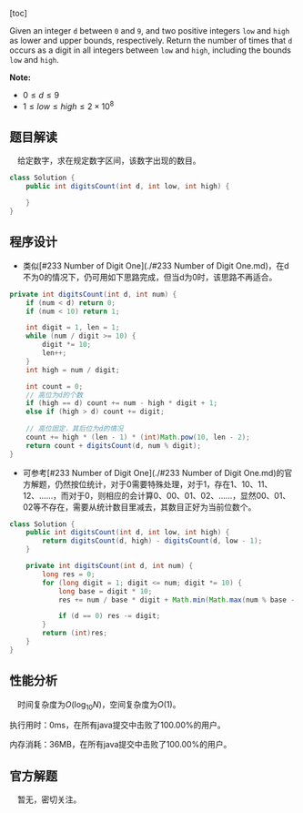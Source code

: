 [toc]

Given an integer `d` between `0` and `9`, and two positive integers `low` and `high` as lower and upper bounds, respectively. Return the number of times that `d` occurs as a digit in all integers between `low` and `high`, including the bounds `low` and `high`.



**Note:**

* $0 \le d \le 9$
* $1 \le low \le high \le 2×10^8$



## 题目解读

&emsp;给定数字，求在规定数字区间，该数字出现的数目。

```java
class Solution {
    public int digitsCount(int d, int low, int high) {

    }
}
```

## 程序设计

* 类似[#233 Number of Digit One](./#233 Number of Digit One.md)，在d不为0的情况下，仍可用如下思路完成，但当d为0时，该思路不再适合。

```java
private int digitsCount(int d, int num) {
    if (num < d) return 0;
    if (num < 10) return 1;

    int digit = 1, len = 1;
    while (num / digit >= 10) {
        digit *= 10;
        len++;
    }
    int high = num / digit;

    int count = 0;
    // 高位为d的个数
    if (high == d) count += num - high * digit + 1;
    else if (high > d) count += digit;
        
    // 高位固定，其后位为d的情况
    count += high * (len - 1) * (int)Math.pow(10, len - 2);
    return count + digitsCount(d, num % digit);
}
```

* 可参考[#233 Number of Digit One](./#233 Number of Digit One.md)的官方解题，仍然按位统计，对于0需要特殊处理，对于1，存在1、10、11、12、……，而对于0，则相应的会计算0、00、01、02、……，显然00、01、02等不存在，需要从统计数目里减去，其数目正好为当前位数个。

```java
class Solution {
    public int digitsCount(int d, int low, int high) {
        return digitsCount(d, high) - digitsCount(d, low - 1);
    }

    private int digitsCount(int d, int num) {
        long res = 0;
        for (long digit = 1; digit <= num; digit *= 10) {
            long base = digit * 10;
            res += num / base * digit + Math.min(Math.max(num % base - d * digit + 1, 0), digit);

            if (d == 0) res -= digit;
        }
        return (int)res;
    }
}
```

## 性能分析

&emsp;时间复杂度为$O(\log_{10}N)$，空间复杂度为$O(1)$。

执行用时：0ms，在所有java提交中击败了100.00%的用户。

内存消耗：36MB，在所有java提交中击败了100.00%的用户。

## 官方解题

&emsp;暂无，密切关注。